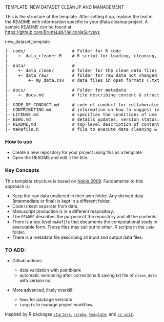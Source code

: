 TEMPLATE: NEW DATASET CLEANUP AND MANAGEMENT

This is the structure of the template. After setting it up, replace the text in the README with informartion specific to your dfata cleanup project.
A sample README can be found at https://github.com/BrunaLab/HeliconiaSurveys  


new_dataset_template  
<pre>
|- code/                  # Folder for R code   
|    +- data_cleaner.R    # R script for loading, cleaning, and organizing dataset 
|   
|- data/                  #   
|    +- data_clean/       # folder for the clean data files in open formats (.txt, .csv).
|    +- data_raw/         # folder for raw data not changed once created    
|        +- my_data.csv   # data files in open formats (.txt, .csv). Do not modify these directly.   
|   
|- docs/                  # Folder for metadata
|    +- docs.md           # file describing content & structure of clean data files 
|  
|- CODE_OF_CONDUCT.md     # code of conduct for collaborators and contributors  
|- CONTRIBUTING.md        # information on how to suggest improvements to the code  
|- LICENSE.md             # specifies the conditions of use and reuse of the code, data & text  
|- NEWS.md                # details updates, version status, and other milestones  
|- README.md              # top-level description of content and guide to users  
|- makefile.R             # file to execute data cleaning & organizing using scripts in `code` folder  
</pre>

### How to use

* Create a new repository for your project using this as a template
* Open the README and edit it the title.

### Key Concepts 

This template structure is based on [Noble 2009](https://journals.plos.org/ploscompbiol/article?id=10.1371/journal.pcbi.1000424). Fundamental to this approach is:

* Keep the raw data unaltered in their own folder. Any derived data (intermediate or final) is kept in a different folder.
* Code is kept separate from data.
* Manuscript production is in a different respository.
* The `README` describes the purpose of the repository and all the contents.
* There is a top-level `makefile` that documents the computational study in executable form. Those files may call out to other .R scripts in the `code` folder.
* There is a metadata file describing all input and output data files.

### TO ADD:

- Github actions: 
  - data validation with pointblank
  - automatic versioning after corrections & saving txt file of `clean_data ` with version no. 

- More advanced, likely overkill:
    - `Renv` for package versions
    - `targets` to manage project workflow.


Inspired by R packages [`starters`](https://itsalocke.com/starters/), [`rrrpkg`](https://github.com/ropensci/rrrpkg), [`template`](https://github.com/Pakillo/template?tab=readme-ov-file), and [`rr-init`](https://github.com/Reproducible-Science-Curriculum/rr-init?tab=readme-ov-file).
